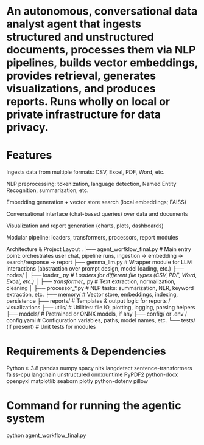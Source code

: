 # An autonomous, conversational data analyst agent that ingests structured and unstructured documents, processes them via NLP pipelines, builds vector embeddings, provides retrieval, generates visualizations, and produces reports. Runs wholly on local or private infrastructure for data privacy.

# Features

Ingests data from multiple formats: CSV, Excel, PDF, Word, etc.

NLP preprocessing: tokenization, language detection, Named Entity Recognition, summarization, etc.

Embedding generation + vector store search (local embeddings; FAISS)

Conversational interface (chat-based queries) over data and documents

Visualization and report generation (charts, plots, dashboards)

Modular pipeline: loaders, transformers, processors, report modules

Architecture & Project Layout
.
├── agent_worfklow_final.py        # Main entry point: orchestrates user chat, pipeline runs, ingestion → embedding → search/response → report
├── gemma_llm.py                   # Wrapper module for LLM interactions (abstraction over prompt design, model loading, etc.)
├── nodes/
│   ├── loader_*.py                # Loaders for different file types (CSV, PDF, Word, Excel, etc.)
│   ├── transformer_*.py           # Text extraction, normalization, cleaning
│   ├── processor_*.py             # NLP tasks: summarization, NER, keyword extraction, etc.
├── memory/                        # Vector store, embeddings, indexing, persistence
├── reports/                       # Templates & output logic for reports / visualizations
├── utils/                         # Utilities: file IO, plotting, logging, parsing helpers
├── models/                        # Pretrained or ONNX models, if any
├── config/ or .env / config.yaml  # Configuration variables, paths, model names, etc.
└── tests/ (if present)            # Unit tests for modules

# Requirements & Dependencies
Python ≥ 3.8
pandas
numpy
spacy
nltk
langdetect
sentence-transformers
faiss-cpu
langchain
unstructured
onnxruntime
PyPDF2
python-docx
openpyxl
matplotlib
seaborn
plotly
python-dotenv
pillow

# Command for running the agentic system 
python agent_workflow_final.py 
